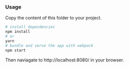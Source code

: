 ### Usage

Copy the content of this folder to your project. 

```bash
# install dependencies
npm install
# or
yarn
# bundle and serve the app with webpack
npm start
```

Then naviagate to http://localhost:8080/ in your browser.